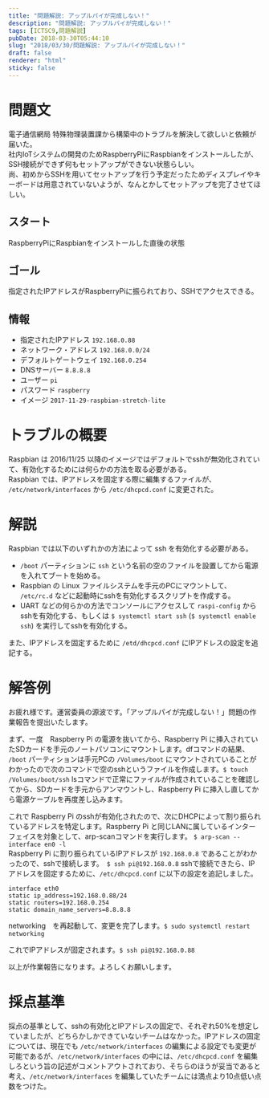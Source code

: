 ```yaml
---
title: "問題解説: アップルパイが完成しない！"
description: "問題解説: アップルパイが完成しない！"
tags: [ICTSC9,問題解説]
pubDate: 2018-03-30T05:44:10
slug: "2018/03/30/問題解説: アップルパイが完成しない！"
draft: false
renderer: "html"
sticky: false
---
```


<h1>問題文</h1>
<p>電子通信網局 特殊物理装置課から構築中のトラブルを解決して欲しいと依頼が届いた。<br />
社内IoTシステムの開発のためRaspberryPiにRaspbianをインストールしたが、SSH接続ができず何もセットアップができない状態らしい。<br />
尚、初めからSSHを用いてセットアップを行う予定だったためディスプレイやキーボードは用意されていないようが、なんとかしてセットアップを完了させてほしい。</p>
<h2>スタート</h2>
<p>RaspberryPiにRaspbianをインストールした直後の状態</p>
<h2>ゴール</h2>
<p>指定されたIPアドレスがRaspberryPiに振られており、SSHでアクセスできる。</p>
<h2>情報</h2>
<ul>
<li>指定されたIPアドレス <code>192.168.0.88</code></li>
<li>ネットワーク・アドレス <code>192.168.0.0/24</code></li>
<li>デフォルトゲートウェイ <code>192.168.0.254</code></li>
<li>DNSサーバー <code>8.8.8.8</code></li>
<li>ユーザー <code>pi</code></li>
<li>パスワード <code>raspberry</code></li>
<li>イメージ <code>2017-11-29-raspbian-stretch-lite</code></li>
</ul>
<h1>トラブルの概要</h1>
<p>Raspbian は 2016/11/25 以降のイメージではデフォルトでsshが無効化されていて、有効化するためには何らかの方法を取る必要がある。<br />
Raspbian では、IPアドレスを固定する際に編集するファイルが、 <code>/etc/network/interfaces</code> から <code>/etc/dhcpcd.conf</code> に変更された。</p>
<h1>解説</h1>
<p>Raspbian では以下のいずれかの方法によって ssh を有効化する必要がある。</p>
<ul>
<li><code>/boot</code> パーティションに <code>ssh</code> という名前の空のファイルを設置してから電源を入れてブートを始める。</li>
<li>Raspbian の Linux ファイルシステムを手元のPCにマウントして、 <code>/etc/rc.d</code> などに起動時にsshを有効化するスクリプトを作成する。</li>
<li>UART などの何らかの方法でコンソールにアクセスして <code>raspi-config</code> からsshを有効化する、もしくは <code>$ systemctl start ssh</code> (<code>$ systemctl enable ssh</code>) を実行してsshを有効化する。</li>
</ul>
<p>また、IPアドレスを固定するために <code>/etd/dhcpcd.conf</code> にIPアドレスの設定を追記する。</p>
<h1>解答例</h1>
<p>お疲れ様です。運営委員の源波です。「アップルパイが完成しない！」問題の作業報告を提出いたします。</p>
<p>まず、一度　Raspberry Pi の電源を抜いてから、Raspberry Pi に挿入されていたSDカードを手元のノートパソコンにマウントします。dfコマンドの結果、 <code>/boot</code> パーティションは手元PCの <code>/Volumes/boot</code> にマウントされていることがわかったので次のコマンドで空のsshというファイルを作成します。<code>$ touch /Volumes/boot/ssh</code> lsコマンドで正常にファイルが作成されていることを確認してから、SDカードを手元からアンマウントし、Raspberry Pi に挿入し直してから電源ケーブルを再度差し込みます。</p>
<p>これで Raspberry Pi のsshが有効化されたので、次にDHCPによって割り振られているアドレスを特定します。Raspberry Pi と同じLANに属しているインターフェイスを対象として、arp-scanコマンドを実行します。 <code>$ arp-scan --interface en0 -l</code><br />
Raspberry Pi に割り振られているIPアドレスが <code>192.168.0.8</code> であることがわかったので、sshで接続します。　<code>$ ssh pi@192.168.0.8</code> sshで接続できたら、IPアドレスを固定するために、<code>/etc/dhcpcd.conf</code> に以下の設定を追記しました。</p>
<pre class="brush: plain; title: ; title: ; notranslate" title=""><code>interface eth0
static ip_address=192.168.0.88/24
static routers=192.168.0.254
static domain_name_servers=8.8.8.8</code></pre>
<p>networking　を再起動して、変更を完了します。<code>$ sudo systemctl restart networking</code></p>
<p>これでIPアドレスが固定されます。<code>$ ssh pi@192.168.0.88</code></p>
<p>以上が作業報告になります。よろしくお願いします。</p>
<h1>採点基準</h1>
<p>採点の基準として、sshの有効化とIPアドレスの固定で、それぞれ50%を想定していましたが、どちらかしかできていないチームはなかった。IPアドレスの固定については、現在でも <code>/etc/network/interfaces</code> の編集による設定でも変更が可能であるが、<code>/etc/network/interfaces</code> の中には、<code>/etc/dhcpcd.conf</code> を編集しろという旨の記述がコメントアウトされており、そちらのほうが妥当であると考え、<code>/etc/network/interfaces</code> を編集していたチームには満点より10点低い点数をつけた。</p>
